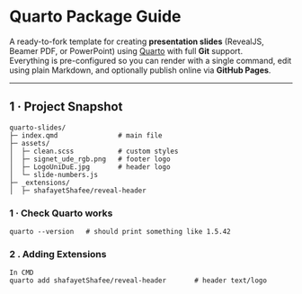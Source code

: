 # Quarto Package Guide

A ready-to-fork template for creating **presentation slides** (RevealJS, Beamer PDF, or PowerPoint) using [Quarto](https://quarto.org) with full **Git** support.  
Everything is pre-configured so you can render with a single command, edit using plain Markdown, and optionally publish online via **GitHub Pages**.


---

## 1 · Project Snapshot

```text
quarto-slides/
├─ index.qmd               # main file
├─ assets/
│  ├─ clean.scss           # custom styles
│  ├─ signet_ude_rgb.png   # footer logo
│  ├─ LogoUniDuE.jpg       # header logo
│  └─ slide-numbers.js
├─ _extensions/
│  ├─ shafayetShafee/reveal-header
```

### 1 · Check Quarto works
```
quarto --version   # should print something like 1.5.42
```
### 2 . Adding Extensions
```
In CMD
quarto add shafayetShafee/reveal-header       # header text/logo
```
